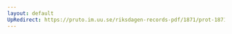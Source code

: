 ```yaml
---
layout: default
UpRedirect: https://pruto.im.uu.se/riksdagen-records-pdf/1871/prot-1871--ak--221/prot-1871--ak--221_001.pdf
---
```

